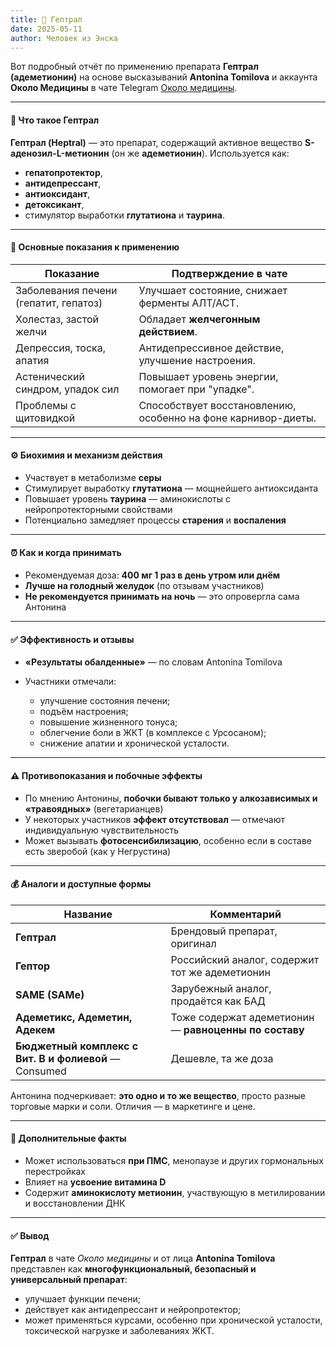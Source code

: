 ```yaml
---
title: 📰 Гептрал
date: 2025-05-11
author: Человек из Энска
---
```

Вот подробный отчёт по применению препарата **Гептрал (адеметионин)** на основе высказываний **Antonina Tomilova** и аккаунта **Около Медицины** в чате Telegram [Около медицины](https://t.me/sobremedicine).

---

#### 🧾 Что такое Гептрал

**Гептрал (Heptral)** — это препарат, содержащий активное вещество **S-аденозил-L-метионин** (он же **адеметионин**). Используется как:

* **гепатопротектор**,
* **антидепрессант**,
* **антиоксидант**,
* **детоксикант**,
* стимулятор выработки **глутатиона** и **таурина**.

---

#### 💊 Основные показания к применению

| Показание                             | Подтверждение в чате                                          |
| ------------------------------------- | ------------------------------------------------------------- |
| Заболевания печени (гепатит, гепатоз) | Улучшает состояние, снижает ферменты АЛТ/АСТ.                 |
| Холестаз, застой желчи                | Обладает **желчегонным действием**.                           |
| Депрессия, тоска, апатия              | Антидепрессивное действие, улучшение настроения.              |
| Астенический синдром, упадок сил      | Повышает уровень энергии, помогает при "упадке".              |
| Проблемы с щитовидкой                 | Способствует восстановлению, особенно на фоне карнивор-диеты. |

---

#### ⚙ Биохимия и механизм действия

* Участвует в метаболизме **серы**
* Стимулирует выработку **глутатиона** — мощнейшего антиоксиданта
* Повышает уровень **таурина** — аминокислоты с нейропротекторными свойствами
* Потенциально замедляет процессы **старения** и **воспаления**

---

#### ⏰ Как и когда принимать

* Рекомендуемая доза: **400 мг 1 раз в день утром или днём**
* **Лучше на голодный желудок** (по отзывам участников)
* **Не рекомендуется принимать на ночь** — это опровергла сама Антонина

---

#### ✅ Эффективность и отзывы

* **«Результаты обалденные»** — по словам Antonina Tomilova
* Участники отмечали:

  * улучшение состояния печени;
  * подъём настроения;
  * повышение жизненного тонуса;
  * облегчение боли в ЖКТ (в комплексе с Урсосаном);
  * снижение апатии и хронической усталости.

---

#### ⚠ Противопоказания и побочные эффекты

* По мнению Антонины, **побочки бывают только у алкозависимых и «травоядных»** (вегетарианцев)
* У некоторых участников **эффект отсутствовал** — отмечают индивидуальную чувствительность
* Может вызывать **фотосенсибилизацию**, особенно если в составе есть зверобой (как у Негрустина)

---

#### 💰 Аналоги и доступные формы

| Название                                              | Комментарий                                           |
| ----------------------------------------------------- | ----------------------------------------------------- |
| **Гептрал**                                           | Брендовый препарат, оригинал                          |
| **Гептор**                                            | Российский аналог, содержит тот же адеметионин        |
| **SAME (SAMe)**                                       | Зарубежный аналог, продаётся как БАД                  |
| **Адеметикс, Адеметин, Адекем**                       | Тоже содержат адеметионин — **равноценны по составу** |
| **Бюджетный комплекс с Вит. B и фолиевой** — Consumed | Дешевле, та же доза                                   |

Антонина подчеркивает: **это одно и то же вещество**, просто разные торговые марки и соли. Отличия — в маркетинге и цене.

---

#### 🧠 Дополнительные факты

* Может использоваться **при ПМС**, менопаузе и других гормональных перестройках
* Влияет на **усвоение витамина D**
* Содержит **аминокислоту метионин**, участвующую в метилировании и восстановлении ДНК

---

#### ✅ Вывод

**Гептрал** в чате *Около медицины* и от лица **Antonina Tomilova** представлен как **многофункциональный, безопасный и универсальный препарат**:

* улучшает функции печени;
* действует как антидепрессант и нейропротектор;
* может применяться курсами, особенно при хронической усталости, токсической нагрузке и заболеваниях ЖКТ.

